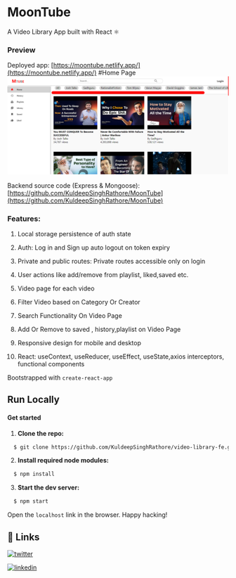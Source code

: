 # MoonTube

A Video Library App built with React ⚛

### Preview
Deployed app: [https://moontube.netlify.app/](https://moontube.netlify.app/)
#Home Page
![moontube-homepage ](mtube.png)

    


Backend source code (Express & Mongoose): [https://github.com/KuldeepSinghRathore/MoonTube](https://github.com/KuldeepSinghRathore/MoonTube)

### Features:
1. Local storage persistence of auth state
2. Auth: Log in and Sign up auto logout on token expiry
3. Private and public routes: Private routes accessible only on login
4. User actions like add/remove from playlist, liked,saved etc.
5. Video page for each video
6. Filter Video based on Category Or Creator
7. Search Functionality On Video Page
8. Add Or Remove to saved , history,playlist on Video Page

9. Responsive design for mobile and desktop
10. React: useContext, useReducer, useEffect, useState,axios interceptors, functional components





Bootstrapped with `create-react-app`

## Run Locally

#### Get started

1. **Clone the repo:**
```bash
  $ git clone https://github.com/KuldeepSinghRathore/video-library-fe.git
```
2. **Install required node modules:**
```bash
  $ npm install
```
3. **Start the dev server:**
```bash
  $ npm start
```
Open the `localhost` link in the browser.
Happy hacking!       

## 🔗 Links
[![twitter](https://img.shields.io/badge/twitter-1DA1F2?style=for-the-badge&logo=twitter&logoColor=white)](https://twitter.com/__Kuldeep_Singh)

[![linkedin](https://img.shields.io/badge/linkedin-0A66C2?style=for-the-badge&logo=linkedin&logoColor=white)](https://www.linkedin.com/in/kuldeep--singh/)
